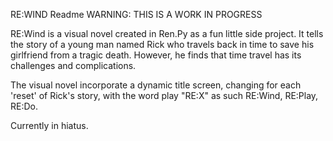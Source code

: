 RE:WIND Readme
WARNING: THIS IS A WORK IN PROGRESS

RE:Wind is a visual novel created in Ren.Py as a fun little side project.
It tells the story of a young man named Rick who travels back in time to save his girlfriend 
from a tragic death. However, he finds that time travel has its challenges and complications.

The visual novel incorporate a dynamic title screen, changing for each 'reset' of Rick's story,
with the word play "RE:X" as such RE:Wind, RE:Play, RE:Do. 

Currently in hiatus.

